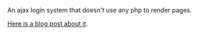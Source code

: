 An ajax login system that doesn't use any php to render pages.

[Here is a blog post about it](http://blog.geekwagon.net/2014/12/a-real-ajax-login-system.html).
